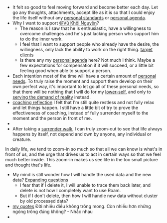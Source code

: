 - It felt so good to feel moving forward and become better each day. Let go any thoughts, attachments, accept life as it is so that I could enjoy the life itself without any [personal standards](<personal standards.md>) or [personal agenda](<personal agenda.md>). 
- Why I want to support [@Vũ Khôi Nguyên](<@Vũ Khôi Nguyên.md>)?
    - The reason is I saw that he is enthusiastic, have a willingness to overcome challenges and he's just lacking person who support him to do the inner work.
    - I feel that I want to support people who already have the desire, the willingness, only lack the ability to work on the right thing. [target clients](<target clients.md>)
    - Is there any my [personal agenda](<personal agenda.md>) here? Not much I think. Maybe a few expectations for compensation if it will succeed, or a little bit feeling good when able to support a person.
- Each intention most of the time will have a certain amount of [personal needs](<personal needs.md>). To truly raise the moment and support them develop on their own perfect way, it's important to let go all of these personal needs, so that there will be nothing that I will do for my [lower-self](<lower-self.md>), and only to [serving the demand of reality](<serving the demand of reality.md>) instead.
- [coaching reflection](<coaching reflection.md>) I felt that I'm still quite restless and not fully relax and let things happen. I still have a little bit of try to prove the effectiveness of coaching, instead of fully surrender myself to the moment and the person in front of me.
- 
- After taking a [surrender walk](<surrender walk.md>), I can truly zoom-out to see that life always happens by itself, not depend and own by anyone, any individual or creature. 

In daily life, we tend to zoom-in so much so that all we can know is what's in front of us, and the urge that drives us to act in certain ways so that we feel much better inside. This zoom-in makes us see life in the too small picture and thought that's life.
- My mind is still wonder how I will handle the used data and the new data? [Expanding questions](<Expanding questions.md>)
    - I fear that if I delete it, I will unable to trace them back later, and delete is not how I completely want to use Roam.
    - But if I don't delete, then how I will handle new data without cluster by old processed data?
- [my quotes](<my quotes.md>)
Đời nhiều điều không trông mong. 
Còn nhiều hơn những ngóng trông đúng không? - Nhắc nhau
- 
